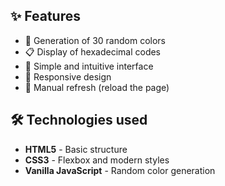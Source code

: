## ✨ Features
- 🎨 Generation of 30 random colors
- 📋 Display of hexadecimal codes
- 🎯 Simple and intuitive interface
- 📱 Responsive design
- 🔄 Manual refresh (reload the page)

## 🛠️ Technologies used
- **HTML5** - Basic structure
- **CSS3** - Flexbox and modern styles
- **Vanilla JavaScript** - Random color generation
